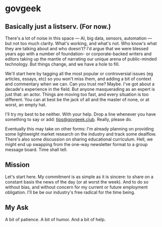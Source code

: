 # govgeek

## Basically just a listserv. (For now.)
There's a lot of noise in this space — AI, big data, sensors, automation — but not too much clarity. What's working, and what's not. Who know's what they are talking about and who doesn't? I'd argue that we were blessed years ago with a number of foundation- or corporate-backed writers and editors taking up the mantle of narrating our unique arena of public-minded technology. But things change, and we have a hole to fill.

We'll start here by tagging all the most popular or controversial issues (eg articles, essays, etc) so you won't miss them, and adding a bit of context and commentary when we can. Can you trust me? Maybe. I've got about a decade's experience in the field. But anyone masquerading as an expert is just that: an actor. Things are moving too fast, and every situation is too different. You can at best be the jack of all and the master of none, or at worst, an empty hat.

I'll try my best to be neither. With your help. Drop a line whenever you have something to say or add: tips@govgeek.club. Really, please do.

Eventually this may take on other forms: I'm already planning on providing some lightweight market research on the industry and track some dealflow. There's also some discussion on sharing educational curriculum. Hell, we might end up swapping from the one-way newsletter format to a group message board. Time shall tell.

## Mission
Let's start here. My commitment is as simple as it is sincere: to share on a constant basis the news of the day (or at worst the week). And to do so without bias, and without concern for my current or future employment obligation. I'll be be our industry's free radical for the time being.

## My Ask
A bit of patience. A bit of humor. And a bit of help.